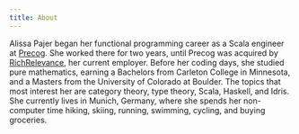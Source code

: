 ```yaml
---
title: About
---
```

Alissa Pajer began her functional programming career as a Scala engineer at [Precog](https://github.com/slamdata/platform). She worked there for two years, until Precog was acquired by [RichRelevance](http://www.richrelevance.com/), her current employer. Before her coding days, she studied pure mathematics, earning a Bachelors from Carleton College in Minnesota, and a Masters from the University of Colorado at Boulder. The topics that most interest her are category theory, type theory, Scala, Haskell, and Idris. She currently lives in Munich, Germany, where she spends her non-computer time hiking, skiing, running, swimming, cycling, and buying groceries.
